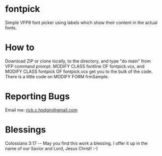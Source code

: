 fontpick
========

Simple VFP9 font picker using labels which show their content in the actual fonts.


How to
========

Download ZIP or clone locally, to the directory, and type "do main" from VFP command prompt.  MODIFY CLASS fontline OF fontpick.vcx, and MODIFY CLASS fontpick OF fontpick.vcx get you to the bulk of the code.  There is a little code on MODIFY FORM frmSample.


Reporting Bugs
========

Email me:  rick.c.hodgin@gmail.com


Blessings
========

Colossians 3:17 -- May you find this work a blessing. I offer it up in the name of our Savior and Lord, Jesus Christ! :-)
